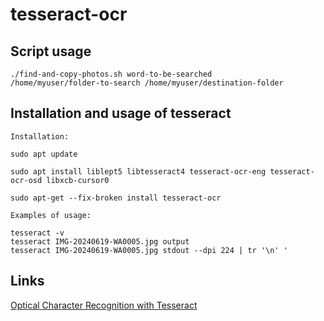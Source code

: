# tesseract-ocr

## Script usage

<code>./find-and-copy-photos.sh word-to-be-searched /home/myuser/folder-to-search /home/myuser/destination-folder</code>  

## Installation and usage of tesseract

```
Installation:

sudo apt update

sudo apt install liblept5 libtesseract4 tesseract-ocr-eng tesseract-ocr-osd libxcb-cursor0

sudo apt-get --fix-broken install tesseract-ocr

Examples of usage:

tesseract -v
tesseract IMG-20240619-WA0005.jpg output
tesseract IMG-20240619-WA0005.jpg stdout --dpi 224 | tr '\n' '

```

## Links

[Optical Character Recognition with Tesseract](https://www.baeldung.com/java-ocr-tesseract)  
